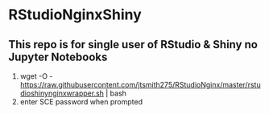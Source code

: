 # RStudioNginxShiny

## This repo is for single user of RStudio & Shiny no Jupyter Notebooks

1. wget -O - https://raw.githubusercontent.com/jtsmith275/RStudioNginx/master/rstudioshinynginxwrapper.sh | bash
1. enter SCE password when prompted  


